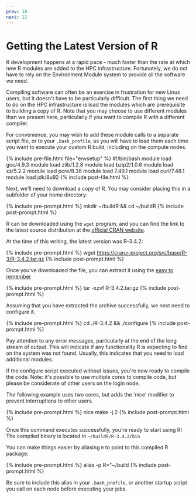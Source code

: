 ```yaml
---
prev: 10 
next: 12
---
```


# Getting the Latest Version of R


R development happens at a rapid pace - much faster than the rate at which new R modules are added to the HPC infrastructure. Fortunately, we do not have to rely on the Environment Module system to provide all the software we need. 

Compiling software can often be an exercise in frustration for new Linux users, but it doesn't have to be particularly difficult. The first thing we need to do on the HPC infrastructure is load the modules which are prerequisite to building a copy of R. Note that you may choose to use different modules than we present here, particularly if you want to compile R with a different compiler.
 
For convenience, you may wish to add these module calls to a separate script file, or to your `.bash_profile`, as you will have to load them each time you want to execute your custom R build, including on the compute nodes. 


{% include pre-file.html file="envsetup" %}
#!/bin/bash
module load gcc/4.9.3
module load zlib/1.2.8
module load bzip2/1.0.6
module load xz/5.2.2
module load pcre/8.38
module load 7.49.1
module load curl/7.48.1
module load jdk/8u92
{% include post-file.html %}

Next, we'll need to download a copy of R. You may consider placing this in a subfolder of your home directory:

{% include pre-prompt.html %}
mkdir ~/buildR && cd ~/buildR
{% include post-prompt.html %}

R can be downloaded using the `wget` program, and you can find the link to the latest source distribution at the [official CRAN website](https://cran.r-project.org/).

At the time of this writing, the latest version was R-3.4.2:

{% include pre-prompt.html %}
wget https://cran.r-project.org/src/base/R-3/R-3.4.2.tar.gz
{% include post-prompt.html %}

Once you've downloaded the file, you can extract it using the [easy to remember](https://xkcd.com/1168/)

{% include pre-prompt.html %}
tar -xzvf R-3.4.2.tar.gz
{% include post-prompt.html %}

Assuming that you have extracted the archive successfully, we next need to configure it. 

{% include pre-prompt.html %}
cd ./R-3.4.2 && ./configure
{% include post-prompt.html %}

Pay attention to any error messages, particularly at the end of the long stream of output. This will indicate if any functionality R is expecting to find on the system was not found. Usually, this indicates that you need to load additional modules. 

If the configure script executed without issues, you're now ready to compile the code. Note: it's possible to use multiple cores to compile code, but please be considerate of other users on the login node. 

The following example uses two cores, but adds the 'nice' modifier to prevent interruptions to other users. 

{% include pre-prompt.html %}
nice make -j 2
{% include post-prompt.html %}

Once this command executes successfully, you're ready to start using R! The compiled binary is located in `~/buildR/R-3.4.2/bin`

You can make things easier by aliasing `R` to point to this compiled R package:


{% include pre-prompt.html %}
alias -p R="~/build
{% include post-prompt.html %}

Be sure to include this alias in your `.bash_profile`, or another startup script you call on each node before executing your jobs. 
